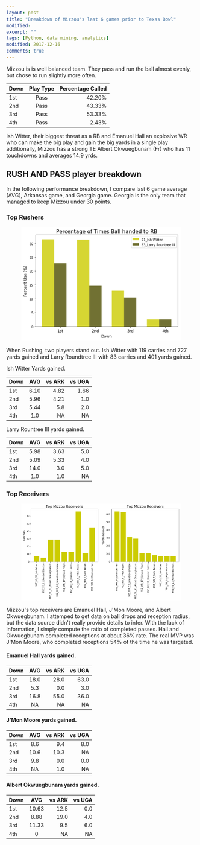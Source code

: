 ```yaml
---
layout: post
title: "Breakdown of Mizzou's last 6 games prior to Texas Bowl"
modified:
excerpt: ""
tags: [Python, data mining, analytics]
modified: 2017-12-16
comments: true
---
```


Mizzou is is well balanced team. They pass and run the ball almost evenly, but chose to run slightly more often.



| Down        | Play Type     | Percentage Called |
| ------------- |:-------------:| -----:|
| 1st     | Pass | 42.20% | 
| 2nd     | Pass |   43.33% |
| 3rd     | Pass | 53.33% | 
| 4th     | Pass |   2.43% |



Ish Witter, their biggest threat as a RB and Emanuel Hall an explosive WR who can make the big play and gain the big yards in a single play additionally, Mizzou has a strong TE Albert Okwuegbunam (Fr) who has 11 touchdowns and averages 14.9 yrds. 


## RUSH AND PASS player breakdown 
In the following performance breakdown, I compare last 6 game average (AVG), Arkansas game, and Georgia game. Georgia is the only team that managed to keep Mizzou under 30 points.

### Top Rushers

<figure>
     <img src="/images/Mizzou_Breakdown/RB_down.png">
    <figcaption></figcaption>
</figure>

When Rushing, two players stand out. Ish Witter with 119 carries and 727 yards gained and Larry Roundtree III with 83 carries and 401 yards gained.

Ish Witter Yards gained.

| Down        |AVG    | vs ARK | vs UGA |
| ------------- |:-------------:| -----:| -----:|
| 1st     | 6.10 | 4.82 |  1.66 |
| 2nd     | 5.96 |   4.21 | 1.0 |
| 3rd     | 5.44 | 5.8 |  2.0 |
| 4th     | 1.0 |   NA | NA |


Larry Rountree III yards gained.

| Down        |AVG    | vs ARK | vs UGA |
| ------------- |:-------------:| -----:| -----:|
| 1st     | 5.98 | 3.63 |  5.0 |
| 2nd     | 5.09 |   5.33 | 4.0 |
| 3rd     | 14.0 | 3.0 |  5.0 |
| 4th     | 1.0 |   1.0 | NA |





### Top Receivers

<figure>
     <img src="/images/Mizzou_Breakdown/receivers_comp.png">
    <figcaption></figcaption>
</figure>

Mizzou's top receivers are Emanuel Hall, J'Mon Moore, and Albert Okwuegbunam. I attemped to get data on ball drops and reception radius, but the data source didn't really provide details to infer. With the lack of information, I simply compute the ratio of completed passes. Hall and Okwuegbunam completed receptions at about 36% rate. The real MVP was J'Mon Moore, who completed receptions 54% of the time he was targeted. 





#### Emanuel Hall yards gained.

| Down        |AVG    | vs ARK | vs UGA |
| ------------- |:-------------:| -----:| -----:|
| 1st     | 18.0 | 28.0 |  63.0 |
| 2nd     | 5.3 |   0.0 | 3.0 |
| 3rd     | 16.8 | 55.0 |  36.0 |
| 4th     | NA |   NA | NA |

#### J'Mon Moore yards gained.

| Down        |AVG    | vs ARK | vs UGA |
| ------------- |:-------------:| -----:| -----:|
| 1st     | 8.6 | 9.4 |  8.0 |
| 2nd     | 10.6 |   10.3 | NA |
| 3rd     | 9.8 | 0.0 |  0.0 |
| 4th     | NA |   1.0 | NA |

#### Albert Okwuegbunam yards gained.

| Down        |AVG    | vs ARK | vs UGA |
| ------------- |:-------------:| -----:| -----:|
| 1st     | 10.63 | 12.5 |  0.0 |
| 2nd     | 8.88 |   19.0 | 4.0 |
| 3rd     | 11.33 | 9.5 |  6.0 |
| 4th     | 0 |   NA | NA |



